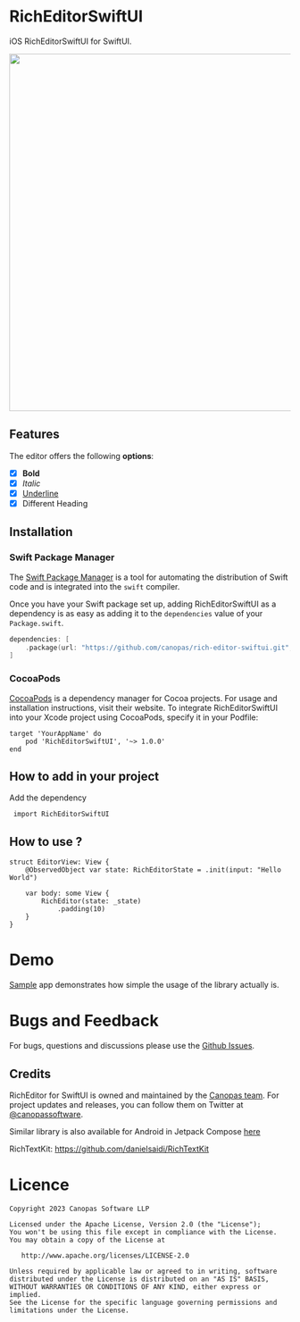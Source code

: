 # RichEditorSwiftUI

iOS RichEditorSwiftUI for SwiftUI.

<img src="./docs/sample.gif" height="640" />

## Features

The editor offers the following <b>options</b>:

- [x] **Bold**
- [x] *Italic*
- [x] <u>Underline</u>
- [x] Different Heading

## Installation

### Swift Package Manager

The [Swift Package Manager](https://swift.org/package-manager/) is a tool for automating the distribution of Swift code and is integrated into the `swift` compiler. 

Once you have your Swift package set up, adding RichEditorSwiftUI as a dependency is as easy as adding it to the `dependencies` value of your `Package.swift`.

```swift
dependencies: [
    .package(url: "https://github.com/canopas/rich-editor-swiftui.git", .upToNextMajor(from: "1.0.0"))
]
```

### CocoaPods

[CocoaPods][] is a dependency manager for Cocoa projects. For usage and installation instructions, visit their website. To integrate RichEditorSwiftUI into your Xcode project using CocoaPods, specify it in your Podfile:

    target 'YourAppName' do
        pod 'RichEditorSwiftUI', '~> 1.0.0'
    end

[CocoaPods]: https://cocoapods.org

## How to add in your project

Add the dependency

```
 import RichEditorSwiftUI
```

## How to use ?

```
struct EditorView: View {
    @ObservedObject var state: RichEditorState = .init(input: "Hello World")
    
    var body: some View {
        RichEditor(state: _state)
            .padding(10)
    }
}
```
# Demo
[Sample](https://github.com/canopas/rich-editor-swiftui/tree/main/RichEditorDemo) app demonstrates how simple the usage of the library actually is.

# Bugs and Feedback
For bugs, questions and discussions please use the [Github Issues](https://github.com/canopas/rich-editor-swiftui/issues).


## Credits
RichEditor for SwiftUI is owned and maintained by the [Canopas team](https://canopas.com/). For project updates and releases, you can follow them on Twitter at [@canopassoftware](https://twitter.com/canopassoftware).

Similar library is also available for Android in Jetpack Compose [here](https://github.com/canopas/rich-editor-compose)

RichTextKit: https://github.com/danielsaidi/RichTextKit

# Licence

```
Copyright 2023 Canopas Software LLP

Licensed under the Apache License, Version 2.0 (the "License");
You won't be using this file except in compliance with the License.
You may obtain a copy of the License at

   http://www.apache.org/licenses/LICENSE-2.0

Unless required by applicable law or agreed to in writing, software
distributed under the License is distributed on an "AS IS" BASIS,
WITHOUT WARRANTIES OR CONDITIONS OF ANY KIND, either express or implied.
See the License for the specific language governing permissions and
limitations under the License.
```
